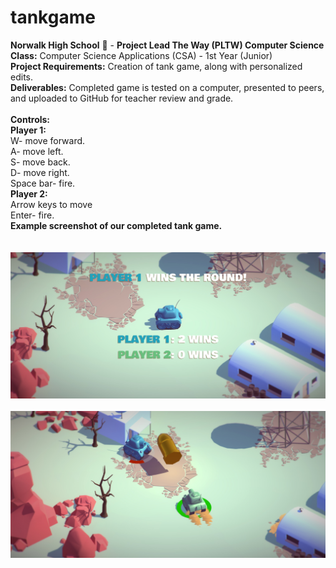 # tankgame
<b>Norwalk High School</b> :school: - <b>Project Lead The Way (PLTW) Computer Science</b><br>
<b>Class:</b> Computer Science Applications (CSA) - 1st Year (Junior)<br>
<b>Project Requirements:</b> Creation of tank game, along with personalized edits.<br>
<b>Deliverables:</b> Completed game is tested on a computer, presented to peers, and uploaded to GitHub for teacher review and grade.   
<br>
<b>Controls:</b><br>
<b>Player 1:</b><br>
W- move forward.<br>
A- move left.<br>
S- move back.<br>
D- move right.<br>
Space bar- fire.<br>
<b>Player 2:</b><br>
Arrow keys to move<br>
Enter- fire.<br>
<b>Example screenshot of our completed tank game.</b><br><br> 
<br>
![Alt text](https://github.com/canithachi/tankgame/blob/master/screenshots/player.jpg "English Unfilled Version")
<br><br>
![Alt text](https://github.com/canithachi/tankgame/blob/master/screenshots/ca.jpg "English Unfilled Version")
